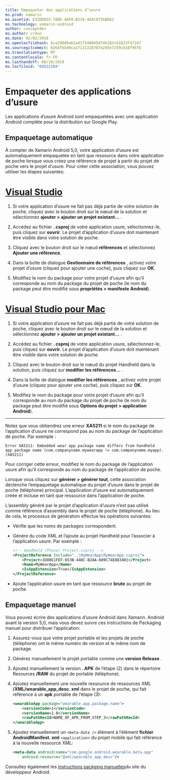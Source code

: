 ```yaml
---
title: Empaqueter des applications d’usure
ms.prod: xamarin
ms.assetid: E32DD855-78DD-46F8-B234-4EAC0756BDA2
ms.technology: xamarin-android
author: conceptdev
ms.author: crdun
ms.date: 02/02/2018
ms.openlocfilehash: bca29089a61ed1f3400458f4b102c61023f47247
ms.sourcegitcommit: 6264fb540ca1f131328707e295e7259cb10f95fb
ms.translationtype: MT
ms.contentlocale: fr-FR
ms.lasthandoff: 08/16/2019
ms.locfileid: "69522104"
---
```

# <a name="packaging-wear-apps"></a>Empaqueter des applications d’usure

Les applications d’usure Android sont empaquetées avec une application Android complète pour la distribution sur Google Play. 

## <a name="automatic-packaging"></a>Empaquetage automatique

À compter de Xamarin Android 5,0, votre application d’usure est automatiquement empaquetée en tant que ressource dans votre application de poche lorsque vous créez une référence de projet à partir du projet de poche vers le projet d’usure. Pour créer cette association, vous pouvez utiliser les étapes suivantes: 

# <a name="visual-studiotabwindows"></a>[Visual Studio](#tab/windows)

1. Si votre application d’usure ne fait pas déjà partie de votre solution de poche, cliquez avec le bouton droit sur le nœud de la solution et sélectionnez **ajouter > ajouter un projet existant...** .

2. Accédez au fichier **. csproj** de votre application usure, sélectionnez-le, puis cliquez sur **ouvrir**. Le projet d’application d’usure doit maintenant être visible dans votre solution de poche.

3. Cliquez avec le bouton droit sur le nœud **références** et sélectionnez **Ajouter une référence**.

4. Dans la boîte de dialogue **Gestionnaire de références** , activez votre projet d’usure (cliquez pour ajouter une coche), puis cliquez sur **OK**.

5. Modifiez le nom du package pour votre projet d’usure afin qu’il corresponde au nom du package du projet de poche (le nom du package peut être modifié sous **propriétés > manifeste Android**).

# <a name="visual-studio-for-mactabmacos"></a>[Visual Studio pour Mac](#tab/macos)

1. Si votre application d’usure ne fait pas déjà partie de votre solution de poche, cliquez avec le bouton droit sur le nœud de la solution et sélectionnez **ajouter > ajouter un projet existant...** .

2. Accédez au fichier **. csproj** de votre application usure, sélectionnez-le, puis cliquez sur **ouvrir**. Le projet d’application d’usure doit maintenant être visible dans votre solution de poche.

3. Cliquez avec le bouton droit sur le nœud du projet Handheld dans la solution, puis cliquez sur **modifier les références...** .

4. Dans la boîte de dialogue **modifier les références** , activez votre projet d’usure (cliquez pour ajouter une coche), puis cliquez sur **OK**.

5. Modifiez le nom du package pour votre projet d’usure afin qu’il corresponde au nom du package du projet de poche (le nom du package peut être modifié sous **Options du projet > application Android**).

-----


Notez que vous obtiendrez une erreur **XA5211** si le nom du package de l’application d’usure ne correspond pas au nom du package de l’application de poche. Par exemple :

```shell
Error XA5211: Embedded wear app package name differs from handheld 
app package name (com.companyname.mywearapp != com.companyname.myapp). (XA5211)
```

Pour corriger cette erreur, modifiez le nom du package de l’application usure afin qu’il corresponde au nom du package de l’application de poche.

Lorsque vous cliquez sur **générer > générer tout**, cette association déclenche l’empaquetage automatique du projet d’usure dans le projet de poche (téléphone) principal. L’application d’usure est automatiquement créée et incluse en tant que ressource dans l’application de poche.

L’assembly généré par le projet d’application d’usure n’est pas utilisé comme référence d’assembly dans le projet de poche (téléphone). Au lieu de cela, le processus de génération effectue les opérations suivantes:

- Vérifie que les noms de packages correspondent. 

- Génère du code XML et l’ajoute au projet Handheld pour l’associer à l’application usure. Par exemple : 

    ```xml
    <!-- Handheld (Phone) Project.csproj -->
    <ProjectReference Include="..\MyWearApp\MyWearApp.csproj">
        <Project>{D80E1FEF-653B-448C-B2AA-609C74E88340}</Project>
        <Name>MyWearApp</Name>
        <IsAppExtension>True</IsAppExtension>
    </ProjectReference>
    ```

- Ajoute l’application usure en tant que ressource **brute** au projet de poche. 


## <a name="manual-packaging"></a>Empaquetage manuel

Vous pouvez écrire des applications d’usure Android dans Xamarin. Android avant la version 5,0, mais vous devez suivre ces instructions de Packaging manuel pour distribuer l’application: 

1. Assurez-vous que votre projet portable et les projets de poche (téléphone) ont le même numéro de version et le même nom de package.

2. Générez manuellement le projet portable comme une **version Release** .

3. Ajoutez manuellement la version **. APK** de l’étape (2) dans le répertoire Resources **/RAW** du projet de portable (téléphone).

4. Ajoutez manuellement une nouvelle ressource de ressources XML **/XML/wearable_app_desc. xml** dans le projet de poche, qui fait référence à un **apk** portable de l’étape (3):

    ```xml
    <wearableApp package="wearable.app.package.name">
        <versionCode>1</versionCode>
        <versionName>1.0</versionName>
        <rawPathResId>NAME_OF_APK_FROM_STEP_3</rawPathResId>
    </wearableApp>
    ```

5. Ajoutez manuellement un `<meta-data />` élément à l’élément **fichier AndroidManifest. xml** `<application>` du projet mobile qui fait référence à la nouvelle ressource XML:

    ```xml
    <meta-data android:name="com.google.android.wearable.beta.app"
        android:resource="@xml/wearable_app_desc"/>
    ```

Consultez également les [instructions packging manuelles](https://developer.android.com/training/wearables/apps/packaging.html#PackageManually)du site du développeur Android.

